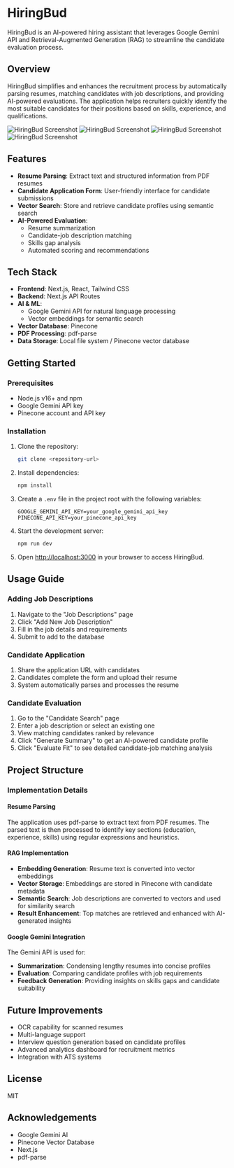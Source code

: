 
# HiringBud

HiringBud is an AI-powered hiring assistant that leverages Google Gemini API and Retrieval-Augmented Generation (RAG) to streamline the candidate evaluation process.

## Overview

HiringBud simplifies and enhances the recruitment process by automatically parsing resumes, matching candidates with job descriptions, and providing AI-powered evaluations. The application helps recruiters quickly identify the most suitable candidates for their positions based on skills, experience, and qualifications.

![HiringBud Screenshot](./public/image.png)
![HiringBud Screenshot](./public/image2.png)
![HiringBud Screenshot](./public/image3.png)
![HiringBud Screenshot](./public/image4.png)



## Features

- **Resume Parsing**: Extract text and structured information from PDF resumes
- **Candidate Application Form**: User-friendly interface for candidate submissions
- **Vector Search**: Store and retrieve candidate profiles using semantic search
- **AI-Powered Evaluation**:
  - Resume summarization
  - Candidate-job description matching
  - Skills gap analysis
  - Automated scoring and recommendations

## Tech Stack

- **Frontend**: Next.js, React, Tailwind CSS
- **Backend**: Next.js API Routes
- **AI & ML**:
  - Google Gemini API for natural language processing
  - Vector embeddings for semantic search
- **Vector Database**: Pinecone
- **PDF Processing**: pdf-parse
- **Data Storage**: Local file system / Pinecone vector database

## Getting Started

### Prerequisites

- Node.js v16+ and npm
- Google Gemini API key
- Pinecone account and API key

### Installation

1. Clone the repository:
   ```sh
   git clone <repository-url>
   ```
2. Install dependencies:
   ```sh
   npm install
   ```
3. Create a `.env` file in the project root with the following variables:
   ```env
   GOOGLE_GEMINI_API_KEY=your_google_gemini_api_key
   PINECONE_API_KEY=your_pinecone_api_key
   ```
4. Start the development server:
   ```sh
   npm run dev
   ```
5. Open [http://localhost:3000](http://localhost:3000) in your browser to access HiringBud.

## Usage Guide

### Adding Job Descriptions

1. Navigate to the "Job Descriptions" page
2. Click "Add New Job Description"
3. Fill in the job details and requirements
4. Submit to add to the database

### Candidate Application

1. Share the application URL with candidates
2. Candidates complete the form and upload their resume
3. System automatically parses and processes the resume

### Candidate Evaluation

1. Go to the "Candidate Search" page
2. Enter a job description or select an existing one
3. View matching candidates ranked by relevance
4. Click "Generate Summary" to get an AI-powered candidate profile
5. Click "Evaluate Fit" to see detailed candidate-job matching analysis

## Project Structure

### Implementation Details

#### Resume Parsing

The application uses pdf-parse to extract text from PDF resumes. The parsed text is then processed to identify key sections (education, experience, skills) using regular expressions and heuristics.

#### RAG Implementation

- **Embedding Generation**: Resume text is converted into vector embeddings
- **Vector Storage**: Embeddings are stored in Pinecone with candidate metadata
- **Semantic Search**: Job descriptions are converted to vectors and used for similarity search
- **Result Enhancement**: Top matches are retrieved and enhanced with AI-generated insights

#### Google Gemini Integration

The Gemini API is used for:
- **Summarization**: Condensing lengthy resumes into concise profiles
- **Evaluation**: Comparing candidate profiles with job requirements
- **Feedback Generation**: Providing insights on skills gaps and candidate suitability

## Future Improvements

- OCR capability for scanned resumes
- Multi-language support
- Interview question generation based on candidate profiles
- Advanced analytics dashboard for recruitment metrics
- Integration with ATS systems

## License

MIT

## Acknowledgements

- Google Gemini AI
- Pinecone Vector Database
- Next.js
- pdf-parse

